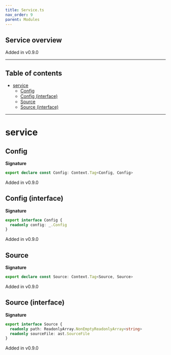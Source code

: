 ```yaml
---
title: Service.ts
nav_order: 9
parent: Modules
---
```


## Service overview

Added in v0.9.0

---

<h2 class="text-delta">Table of contents</h2>

- [service](#service)
  - [Config](#config)
  - [Config (interface)](#config-interface)
  - [Source](#source)
  - [Source (interface)](#source-interface)

---

# service

## Config

**Signature**

```ts
export declare const Config: Context.Tag<Config, Config>
```

Added in v0.9.0

## Config (interface)

**Signature**

```ts
export interface Config {
  readonly config: _.Config
}
```

Added in v0.9.0

## Source

**Signature**

```ts
export declare const Source: Context.Tag<Source, Source>
```

Added in v0.9.0

## Source (interface)

**Signature**

```ts
export interface Source {
  readonly path: ReadonlyArray.NonEmptyReadonlyArray<string>
  readonly sourceFile: ast.SourceFile
}
```

Added in v0.9.0
